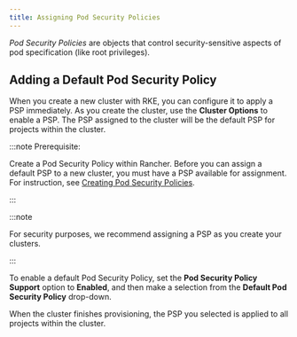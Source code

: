 ```yaml
---
title: Assigning Pod Security Policies
---
```


<head>
  <link rel="canonical" href="https://ranchermanager.docs.rancher.com/how-to-guides/new-user-guides/manage-clusters/assign-pod-security-policies"/>
</head>

_Pod Security Policies_ are objects that control security-sensitive aspects of pod specification (like root privileges).

## Adding a Default Pod Security Policy

When you create a new cluster with RKE, you can configure it to apply a PSP immediately. As you create the cluster, use the **Cluster Options** to enable a PSP. The PSP assigned to the cluster will be the default PSP for projects within the cluster.

:::note Prerequisite:

Create a Pod Security Policy within Rancher. Before you can assign a default PSP to a new cluster, you must have a PSP available for assignment. For instruction, see [Creating Pod Security Policies](../authentication-permissions-and-global-configuration/create-pod-security-policies.md).

:::

:::note

For security purposes, we recommend assigning a PSP as you create your clusters.

:::

To enable a default Pod Security Policy, set the **Pod Security Policy Support** option to  **Enabled**, and then make a selection from the **Default Pod Security Policy** drop-down.

When the cluster finishes provisioning, the PSP you selected is applied to all projects within the cluster.
